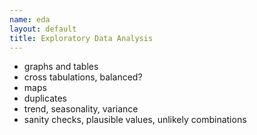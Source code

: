 ```yaml
--- 
name: eda
layout: default
title: Exploratory Data Analysis
---
```


- graphs and tables
- cross tabulations, balanced?
- maps
- duplicates
- trend, seasonality, variance
- sanity checks, plausible values, unlikely combinations
